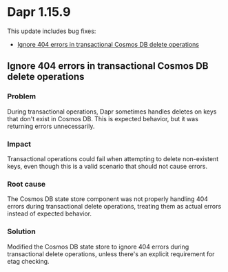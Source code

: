 # Dapr 1.15.9

This update includes bug fixes:

- [Ignore 404 errors in transactional Cosmos DB delete operations](#ignore-404-errors-in-transactional-cosmos-db-delete-operations)

## Ignore 404 errors in transactional Cosmos DB delete operations

### Problem

During transactional operations, Dapr sometimes handles deletes on keys that don't exist in Cosmos DB. This is expected behavior, but it was returning errors unnecessarily.

### Impact

Transactional operations could fail when attempting to delete non-existent keys, even though this is a valid scenario that should not cause errors.

### Root cause

The Cosmos DB state store component was not properly handling 404 errors during transactional delete operations, treating them as actual errors instead of expected behavior.

### Solution

Modified the Cosmos DB state store to ignore 404 errors during transactional delete operations, unless there's an explicit requirement for etag checking.

